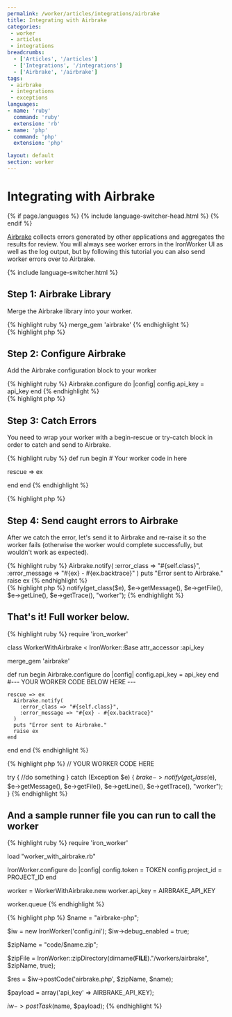 ```yaml
---
permalink: /worker/articles/integrations/airbrake
title: Integrating with Airbrake
categories:
 - worker
 - articles
 - integrations
breadcrumbs:
  - ['Articles', '/articles']
  - ['Integrations', '/integrations']
  - ['Airbrake', '/airbrake']
tags:
 - airbrake
 - integrations
 - exceptions
languages:
- name: 'ruby'
  command: 'ruby'
  extension: 'rb'
- name: 'php'
  command: 'php'
  extension: 'php'

layout: default
section: worker
---
```


# Integrating with Airbrake

{% if page.languages %}
{% include language-switcher-head.html %}
{% endif %}

[Airbrake](http://www.airbrake.io) collects errors generated by other applications and aggregates the results for review. You
will always see worker errors in the IronWorker UI as well as the log output, but by following this tutorial you can also
send worker errors over to Airbrake.

{% include language-switcher.html %}

## Step 1: Airbrake Library

Merge the Airbrake library into your worker.

<div class="ruby">
{% highlight ruby %}
merge_gem 'airbrake'
{% endhighlight %}
</div>
<div class="php">
{% highlight php %}
<?php
require_once dirname(__FILE__) . '/lib/Airbrake.class.php';
{% endhighlight %}
</div>


## Step 2: Configure Airbrake

Add the Airbrake configuration block to your worker

<div class="ruby">
{% highlight ruby %}
Airbrake.configure do |config|
  config.api_key = api_key
end
{% endhighlight %}
</div>
<div class="php">
{% highlight php %}
<?php
$brake = new Services_Airbrake('API_Key', 'production', 'curl');
{% endhighlight %}
</div>


## Step 3: Catch Errors

You need to wrap your worker with a begin-rescue or try-catch block in order to catch and send to Airbrake.

<div class="ruby">
{% highlight ruby %}
def run
  begin
    # Your worker code in here

  rescue => ex

  end
end
{% endhighlight %}
</div>
<div class="php">
{% highlight php %}
<?php
try {
    //do something
}
catch (Exception $e) {
    //.....
}
{% endhighlight %}
</div>


## Step 4: Send caught errors to Airbrake

After we catch the error, let's send it to Airbrake and re-raise it so the worker fails (otherwise the worker would complete successfully, but wouldn't work as expected).

<div class="ruby">
{% highlight ruby %}
Airbrake.notify(
  :error_class => "#{self.class}",
  :error_message => "#{ex} - #{ex.backtrace}"
)
puts "Error sent to Airbrake."
raise ex
{% endhighlight %}
</div>
<div class="php">
{% highlight php %}
<?php
    $brake->notify(get_class($e), $e->getMessage(), $e->getFile(), $e->getLine(),
        $e->getTrace(), "worker");
{% endhighlight %}
</div>




## That's it! Full worker below.

<div class="ruby">
{% highlight ruby %}
require 'iron_worker'

class WorkerWithAirbrake < IronWorker::Base
  attr_accessor :api_key

  merge_gem 'airbrake'

  def run
    begin
      Airbrake.configure do |config|
        config.api_key = api_key
      end
      #--- YOUR WORKER CODE BELOW HERE ---


    rescue => ex
      Airbrake.notify(
        :error_class => "#{self.class}",
        :error_message => "#{ex} - #{ex.backtrace}"
      )
      puts "Error sent to Airbrake."
      raise ex
    end
  end
end
{% endhighlight %}
</div>

<div class="php">
{% highlight php %}
<?php
require_once dirname(__FILE__) . '/lib/Airbrake.class.php';
$brake = new Services_Airbrake('API_Key', 'production', 'curl');

// YOUR WORKER CODE HERE

try {
    //do something
}
catch (Exception $e) {
    $brake->notify(get_class($e), $e->getMessage(), $e->getFile(), $e->getLine(),
        $e->getTrace(), "worker");
}
{% endhighlight %}
</div>

## And a sample runner file you can run to call the worker

<div class="ruby">
{% highlight ruby %}
require 'iron_worker'

load "worker_with_airbrake.rb"

IronWorker.configure do |config|
  config.token = TOKEN
  config.project_id = PROJECT_ID
end

worker = WorkerWithAirbrake.new
worker.api_key = AIRBRAKE_API_KEY

worker.queue
{% endhighlight %}
</div>
<div class="php">
{% highlight php %}
<?php
include("../IronWorker.class.php");

$name = "airbrake-php";

$iw = new IronWorker('config.ini');
$iw->debug_enabled = true;

$zipName = "code/$name.zip";

$zipFile =
    IronWorker::zipDirectory(dirname(__FILE__)."/workers/airbrake", $zipName, true);

$res = $iw->postCode('airbrake.php', $zipName, $name);

$payload = array('api_key' => AIRBRAKE_API_KEY);

$iw->postTask($name, $payload);
{% endhighlight %}
</div>
